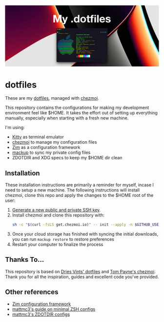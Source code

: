 <p align="center"><img src="art/banner-2x.png"></p>

# dotfiles

These are my [dotfiles](https://dotfiles.github.io/), managed with [chezmoi](https://www.chezmoi.io/).

This repository contains the configurations for making my development environment feel like $HOME. It takes the effort out of setting up everything manually, especially when starting with a fresh new machine.

I'm using:
- [Kitty](https://sw.kovidgoyal.net/kitty/) as terminal emulator
- [chezmoi](https://www.chezmoi.io/) to manage my configuration files
- [Zim](https://github.com/zimfw/zimfw) as a configuration framework
- [mackup](https://github.com/lra/mackup) to sync my private config files
- ZDOTDIR and XDG specs to keep my $HOME dir clean

## Installation

These installation instructions are primarily a reminder for myself, incase I need to setup a new machine.
The following instructions will install chezmoi, clone this repo and apply the changes to the $HOME root of the user:

1. [Generate a new public and private SSH key](https://docs.github.com/en/github/authenticating-to-github/generating-a-new-ssh-key-and-adding-it-to-the-ssh-agent).  
2. Install chezmoi and clone this repository with:
   ```sh
   sh -c "$(curl -fsLS get.chezmoi.io)" -- init --apply -n $GITHUB_USERNAME
   ```
4. Once your cloud storage has finished with syncing the initial downloads, you can run `mackup restore` to restore preferences
5. Restart your computer to finalize the process

## Thanks To...

This repository is based on [Dries Vints' dotfiles](https://github.com/driesvints/dotfiles) and [Tom Payne's chezmoi](https://github.com/twpayne/chezmoi). Thank you for all the inspiration, guides and excellent code you've provided.

## Other references
- [Zim configuration framework](https://github.com/zimfw/zimfw)
- [mattmc3's guide on minimal ZSH configs](https://github.com/mattmc3/zsh_unplugged)
- [mattmc3's ZDOTDIR configs](https://github.com/mattmc3/zdotdir)
